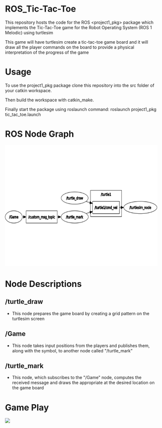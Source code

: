 # ROS_Tic-Tac-Toe

This repository hosts the code for the ROS <project1_pkg> package which implements the Tic-Tac-Toe game for the Robot Operating System (ROS 1 Melodic) 
using turtlesim 

This game will have turtlesim create a tic-tac-toe game board and it will draw all the player commands on the board to provide a physical interpretation of 
the progress of the game

# Usage

To use the project1_pkg package clone this repository into the src folder of your catkin workspace.

Then build the workspace with catkin_make.

Finally start the package using roslaunch command: roslaunch project1_pkg tic_tac_toe.launch

# ROS Node Graph

<img src = "pics/game_rqt_graph.png" width = "700" height = "400" >

# Node Descriptions

## /turtle_draw

* This node prepares the game board by creating a grid pattern on the turtlesim screen

## /Game

* This node takes input positions from the players and publishes them, along with the symbol, to another node called "/turtle_mark"

## /turtle_mark

* This node, which subscribes to the "/Game" node, computes the received message and draws the appropriate at the desired location on the game board
  
# Game Play

![](5dgct1.gif)
